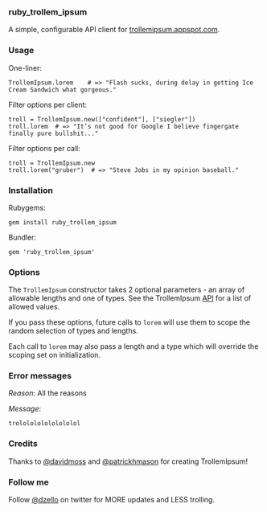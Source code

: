### ruby_trollem_ipsum

A simple, configurable API client for [trollemipsum.appspot.com](http://trollemipsum.appspot.com).

### Usage

One-liner:

    TrollemIpsum.lorem    # => "Flash sucks, during delay in getting Ice Cream Sandwich what gorgeous."

Filter options per client:

    troll = TrollemIpsum.new(["confident"], ["siegler"])
    troll.lorem  # => "It’s not good for Google I believe fingergate finally pure bullshit..."

Filter options per call:

    troll = TrollemIpsum.new
    troll.lorem("gruber")  # => "Steve Jobs in my opinion baseball."

### Installation

Rubygems:

    gem install ruby_trollem_ipsum

Bundler:

    gem 'ruby_trollem_ipsum'

### Options

The `TrollemIpsum` constructor takes 2 optional parameters - an array of allowable lengths and one of types. See the TrollemIpsum [API](http://trollemipsum.appspot.com/api.json?type=apple&length=new) for a list of allowed values.

If you pass these options, future calls to `lorem` will use them to scope the random selection of types and lengths.

Each call to `lorem` may also pass a length and a type which will override the scoping set on initialization.

### Error messages

*Reason*: All the reasons

*Message*:

    trololololololololol

### Credits

Thanks to [@davidmoss](https://twitter.com/davidmoss) and [@patrickhmason](https://twitter.com/patrickhmason) for creating TrollemIpsum!

### Follow me

Follow [@dzello](https://twitter.com/dzello) on twitter for MORE updates and LESS trolling.


